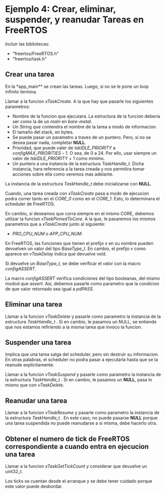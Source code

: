 # Ejemplo 4: Crear, eliminar, suspender, y reanudar Tareas en FreeRTOS

Incluir las bibliotecas:

- "freertos/FreeRTOS.h"
- "freertos/task.h"

## Crear una tarea

En la \*app_main\*\* se crean las tareas. Luego, si no se le pone un loop infinito termina.

Llamar a la funcion _xTaskCreate_. A la que hay que pasarle los siguientes parametros:

- Nombre de la funcion que ejecutara. La estructura de la funcion deberia ser como la de un _main_ en _bare-metal_.
- Un String que contendra el nombre de la tarea a modo de informacion.
- El tamaño del stack, en bytes.
- Se puede pasar un parametro a traves de un puntero. Pero, si no se desea pasar nada, completar **NULL**.
- Prioridad, que puede valer de _tskIDLE_PRIORITY_ a _configMAX_PRIORITIES_ – 1. O sea, de 0 a 24. Por ello, usar siempre un valor de _tskIDLE_PRIORITY_ + 1 como minimo.
- Un puntero a una instancia de la estructura _TaskHandle_t_. Dicha instancia, hara referencia a la tarea creada y nos permitira tomar acciones sobre ella como veremos mas adelante.

La instancia de la estructura _TaskHandle_t_ debe inicializarse con **NULL**.

Cuando, una tarea creada con _xTaskCreate_ pasa a modo de ejecucion podra correr tanto en el _CORE_0_ como en el _CORE_1_. Esto, lo determinara el scheduler de FreeRTOS.

En cambio, si deseamos que corra siempre en el mismo CORE, debemos utilizar la funcion _xTaskPinnedToCore_. A la que, le pasaremos los mismos parametros que a _xTaskCreate_ junto al siguiente:

- _PRO_CPU_NUM_ o _APP_CPU_NUM_.

En FreeRTOS, las funciones que tienen el prefijo _x_ en su nombre pueden devuelven un valor del tipo _BaseType_t_. En cambio, el prefijo _v_ como aparece en _vTaskDelay_ indica que devuelve void.

Si devuelve un _BaseType_t_, se debe verificar el valor con la macro _configASSERT_.

La macro _configASSERT_ verifica condiciones del tipo booleanas, del mismo modod que _assert_. Asi, debemos pasarle como parametro que la condicion de que valor retornado sea igual a _pdPASS_.

## Eliminar una tarea

Llamar a la funcion _vTaskDelete_ y pasarle como parametro la instancia de la estructura _TaskHandle_t_ . Si en cambio, le pasamos un NULL, se entiende que nos estamos refiriendo a la misma tarea que invoco la funcion.

## Suspender una tarea

Implica que una tarea salga del scheduler, pero sin destruir su informacion. En otras palabras, el scheduler no podra pasar a ejecutarla hasta que se la reanude explicitamente.

Llamar a la funcion _vTaskSuspend_ y pasarle como parametro la instancia de la estructura _TaskHandle_t_ . Si en cambio, le pasamos un **NULL**, pasa lo mismo que con _vTaskDelete_.

## Reanudar una tarea

Llamar a la funcion _vTaskResume_ y pasarle como parametro la instancia de la estructura _TaskHandle_t_ . En este caso, no puede pasarse **NULL** porque una tarea suspendida no puede reanudarse a si misma, debe hacerlo otra.

## Obtener el numero de tick de FreeRTOS correspondiente a cuando entra en ejecucion una tarea

Llamar a la funcion _xTaskGetTickCount_ y considerar que devuelve un uint32_t.

Los ticks se cuentan desde el arranque y se debe tener cuidado porque este valor puede desbordar.
